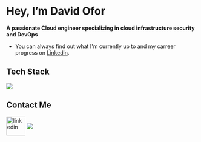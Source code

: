 # Hey, I’m David Ofor

**A passionate Cloud engineer specializing in cloud infrastructure security and DevOps**

* You can always find out what I'm currently up to and my carreer progress on <a href="https://www.linkedin.com/in/david-ofor-23bb75354/">Linkedin</a>.


<p align="center">
  <h2>Tech Stack</h2>
  <a href="https://skillicons.dev">
    <img src="https://skillicons.dev/icons?i=aws,git,github,docker,terraform,githubactions,linux,ubuntu,bash,html,css,py,java,mongodb,notion,vscode" />
  </a>
</p>

<p align="center">
  <h2>Contact Me</h2>
<a href="https://www.linkedin.com/in/david-ofor-23bb75354/" target="blank"><img align="center" src="https://skillicons.dev/icons?i=linkedin" alt="linkedin" height="50" width="50" /></a>
<a href="mailto:davidoforincoud@gmail.com" target="blank"><img align="center" src="https://skillicons.dev/icons?i=gmail"></a>
</p>
                                                    
